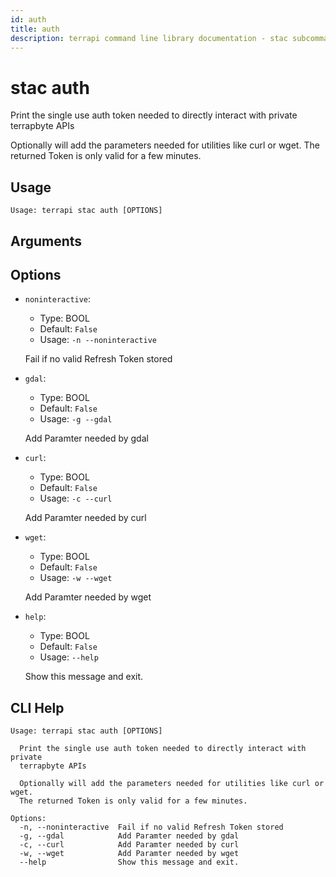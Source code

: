 ```yaml
---
id: auth
title: auth
description: terrapi command line library documentation - stac subcommand
---
```


# stac auth

Print the single use auth token needed to directly interact with private terrapbyte APIs

Optionally will add the parameters needed for utilities like curl or wget.
The returned Token is only valid for a few minutes. 



## Usage

```
Usage: terrapi stac auth [OPTIONS]
```

## Arguments


## Options

* `noninteractive`:
    * Type: BOOL
    * Default: `False`
    * Usage: `-n
--noninteractive`

    Fail if no valid Refresh Token stored



* `gdal`:
    * Type: BOOL
    * Default: `False`
    * Usage: `-g
--gdal`

    Add Paramter needed by gdal



* `curl`:
    * Type: BOOL
    * Default: `False`
    * Usage: `-c
--curl`

    Add Paramter needed by curl



* `wget`:
    * Type: BOOL
    * Default: `False`
    * Usage: `-w
--wget`

    Add Paramter needed by wget



* `help`:
    * Type: BOOL
    * Default: `False`
    * Usage: `--help`

    Show this message and exit.



## CLI Help

```
Usage: terrapi stac auth [OPTIONS]

  Print the single use auth token needed to directly interact with private
  terrapbyte APIs

  Optionally will add the parameters needed for utilities like curl or wget.
  The returned Token is only valid for a few minutes.

Options:
  -n, --noninteractive  Fail if no valid Refresh Token stored
  -g, --gdal            Add Paramter needed by gdal
  -c, --curl            Add Paramter needed by curl
  -w, --wget            Add Paramter needed by wget
  --help                Show this message and exit.
```


